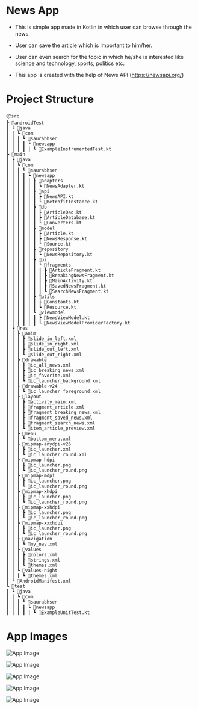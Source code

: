 # News App

* This is simple app made in Kotlin in which user can browse through the news. 

* User can save the article which is important to him/her.

* User can even search for the topic in which he/she is interested like science and technology, sports, politics etc.

* This app is created with the help of News API  (https://newsapi.org/)


# Project Structure

    📦src
    ┣ 📂androidTest
    ┃ ┗ 📂java
    ┃ ┃ ┗ 📂com
    ┃ ┃ ┃ ┗ 📂saurabhsen
    ┃ ┃ ┃ ┃ ┗ 📂newsapp
    ┃ ┃ ┃ ┃ ┃ ┗ 📜ExampleInstrumentedTest.kt
    ┣ 📂main
    ┃ ┣ 📂java
    ┃ ┃ ┗ 📂com
    ┃ ┃ ┃ ┗ 📂saurabhsen
    ┃ ┃ ┃ ┃ ┗ 📂newsapp
    ┃ ┃ ┃ ┃ ┃ ┣ 📂adapters
    ┃ ┃ ┃ ┃ ┃ ┃ ┗ 📜NewsAdapter.kt
    ┃ ┃ ┃ ┃ ┃ ┣ 📂api
    ┃ ┃ ┃ ┃ ┃ ┃ ┣ 📜NewsAPI.kt
    ┃ ┃ ┃ ┃ ┃ ┃ ┗ 📜RetrofitInstance.kt
    ┃ ┃ ┃ ┃ ┃ ┣ 📂db
    ┃ ┃ ┃ ┃ ┃ ┃ ┣ 📜ArticleDao.kt
    ┃ ┃ ┃ ┃ ┃ ┃ ┣ 📜ArticleDatabase.kt
    ┃ ┃ ┃ ┃ ┃ ┃ ┗ 📜Converters.kt
    ┃ ┃ ┃ ┃ ┃ ┣ 📂model
    ┃ ┃ ┃ ┃ ┃ ┃ ┣ 📜Article.kt
    ┃ ┃ ┃ ┃ ┃ ┃ ┣ 📜NewsResponse.kt
    ┃ ┃ ┃ ┃ ┃ ┃ ┗ 📜Source.kt
    ┃ ┃ ┃ ┃ ┃ ┣ 📂repository
    ┃ ┃ ┃ ┃ ┃ ┃ ┗ 📜NewsRepository.kt
    ┃ ┃ ┃ ┃ ┃ ┣ 📂ui
    ┃ ┃ ┃ ┃ ┃ ┃ ┗ 📂fragments
    ┃ ┃ ┃ ┃ ┃ ┃ ┃ ┣ 📜ArticleFragment.kt
    ┃ ┃ ┃ ┃ ┃ ┃ ┃ ┣ 📜BreakingNewsFragment.kt
    ┃ ┃ ┃ ┃ ┃ ┃ ┃ ┣ 📜MainActivity.kt
    ┃ ┃ ┃ ┃ ┃ ┃ ┃ ┣ 📜SavedNewsFragment.kt
    ┃ ┃ ┃ ┃ ┃ ┃ ┃ ┗ 📜SearchNewsFragment.kt
    ┃ ┃ ┃ ┃ ┃ ┣ 📂utils
    ┃ ┃ ┃ ┃ ┃ ┃ ┣ 📜Constants.kt
    ┃ ┃ ┃ ┃ ┃ ┃ ┗ 📜Resource.kt
    ┃ ┃ ┃ ┃ ┃ ┗ 📂viewmodel
    ┃ ┃ ┃ ┃ ┃ ┃ ┣ 📜NewsViewModel.kt
    ┃ ┃ ┃ ┃ ┃ ┃ ┗ 📜NewsViewModelProviderFactory.kt
    ┃ ┣ 📂res
    ┃ ┃ ┣ 📂anim
    ┃ ┃ ┃ ┣ 📜slide_in_left.xml
    ┃ ┃ ┃ ┣ 📜slide_in_right.xml
    ┃ ┃ ┃ ┣ 📜slide_out_left.xml
    ┃ ┃ ┃ ┗ 📜slide_out_right.xml
    ┃ ┃ ┣ 📂drawable
    ┃ ┃ ┃ ┣ 📜ic_all_news.xml
    ┃ ┃ ┃ ┣ 📜ic_breaking_news.xml
    ┃ ┃ ┃ ┣ 📜ic_favorite.xml
    ┃ ┃ ┃ ┗ 📜ic_launcher_background.xml
    ┃ ┃ ┣ 📂drawable-v24
    ┃ ┃ ┃ ┗ 📜ic_launcher_foreground.xml
    ┃ ┃ ┣ 📂layout
    ┃ ┃ ┃ ┣ 📜activity_main.xml
    ┃ ┃ ┃ ┣ 📜fragment_article.xml
    ┃ ┃ ┃ ┣ 📜fragment_breaking_news.xml
    ┃ ┃ ┃ ┣ 📜fragment_saved_news.xml
    ┃ ┃ ┃ ┣ 📜fragment_search_news.xml
    ┃ ┃ ┃ ┗ 📜item_article_preview.xml
    ┃ ┃ ┣ 📂menu
    ┃ ┃ ┃ ┗ 📜bottom_menu.xml
    ┃ ┃ ┣ 📂mipmap-anydpi-v26
    ┃ ┃ ┃ ┣ 📜ic_launcher.xml
    ┃ ┃ ┃ ┗ 📜ic_launcher_round.xml
    ┃ ┃ ┣ 📂mipmap-hdpi
    ┃ ┃ ┃ ┣ 📜ic_launcher.png
    ┃ ┃ ┃ ┗ 📜ic_launcher_round.png
    ┃ ┃ ┣ 📂mipmap-mdpi
    ┃ ┃ ┃ ┣ 📜ic_launcher.png
    ┃ ┃ ┃ ┗ 📜ic_launcher_round.png
    ┃ ┃ ┣ 📂mipmap-xhdpi
    ┃ ┃ ┃ ┣ 📜ic_launcher.png
    ┃ ┃ ┃ ┗ 📜ic_launcher_round.png
    ┃ ┃ ┣ 📂mipmap-xxhdpi
    ┃ ┃ ┃ ┣ 📜ic_launcher.png
    ┃ ┃ ┃ ┗ 📜ic_launcher_round.png
    ┃ ┃ ┣ 📂mipmap-xxxhdpi
    ┃ ┃ ┃ ┣ 📜ic_launcher.png
    ┃ ┃ ┃ ┗ 📜ic_launcher_round.png
    ┃ ┃ ┣ 📂navigation
    ┃ ┃ ┃ ┗ 📜my_nav.xml
    ┃ ┃ ┣ 📂values
    ┃ ┃ ┃ ┣ 📜colors.xml
    ┃ ┃ ┃ ┣ 📜strings.xml
    ┃ ┃ ┃ ┗ 📜themes.xml
    ┃ ┃ ┗ 📂values-night
    ┃ ┃ ┃ ┗ 📜themes.xml
    ┃ ┗ 📜AndroidManifest.xml
    ┗ 📂test
    ┃ ┗ 📂java
    ┃ ┃ ┗ 📂com
    ┃ ┃ ┃ ┗ 📂saurabhsen
    ┃ ┃ ┃ ┃ ┗ 📂newsapp
    ┃ ┃ ┃ ┃ ┃ ┗ 📜ExampleUnitTest.kt


# App Images 

![App Image](https://github.com/saurabhsen24/NewsApp/blob/master/AppImages/News6.jpg?raw=true)

![App Image](https://github.com/saurabhsen24/NewsApp/blob/master/AppImages/News4.jpg?raw=true)

![App Image](https://github.com/saurabhsen24/NewsApp/blob/master/AppImages/News3.jpg?raw=true)

![App Image](https://github.com/saurabhsen24/NewsApp/blob/master/AppImages/News1.jpg?raw=true) 

![App Image](https://github.com/saurabhsen24/NewsApp/blob/master/AppImages/News5.jpg?raw=true)
